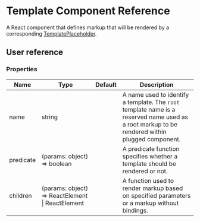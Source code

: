 # Template Component Reference

A React component that defines markup that will be rendered by a corresponding [TemplatePlaceholder](template-placeholder.md).

## User reference

### Properties

Name | Type | Default | Description
-----|------|---------|------------
name | string | | A name used to identify a template. The `root` template name is a reserved name used as a root markup to be rendered within plugged component.
predicate | (params: object) => boolean | | A predicate function specifies whether a template should be rendered or not.
children | (params: object) => ReactElement &#124; ReactElement | | A function used to render markup based on specified parameters or a markup without bindings.

